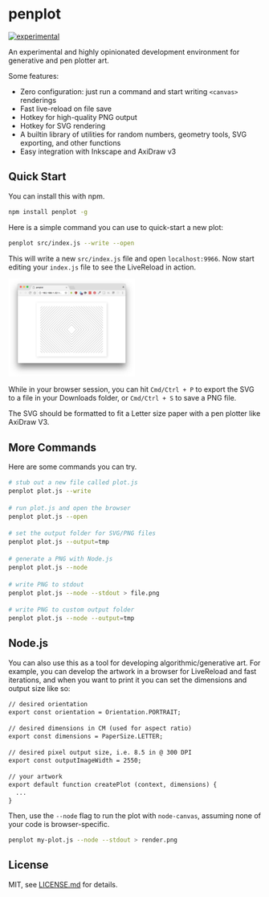 # penplot

[![experimental](http://badges.github.io/stability-badges/dist/experimental.svg)](http://github.com/badges/stability-badges)

An experimental and highly opinionated development environment for generative and pen plotter art.

Some features:

- Zero configuration: just run a command and start writing `<canvas>` renderings
- Fast live-reload on file save
- Hotkey for high-quality PNG output
- Hotkey for SVG rendering
- A builtin library of utilities for random numbers, geometry tools, SVG exporting, and other functions
- Easy integration with Inkscape and AxiDraw v3

## Quick Start

You can install this with npm.

```sh
npm install penplot -g
```

Here is a simple command you can use to quick-start a new plot:

```sh
penplot src/index.js --write --open
```

This will write a new `src/index.js` file and open `localhost:9966`. Now start editing your `index.js` file to see the LiveReload in action.

<img src="docs/screenshots/screenshot.png" width="50%" />

While in your browser session, you can hit `Cmd/Ctrl + P` to export the SVG to a file in your Downloads folder, or `Cmd/Ctrl + S` to save a PNG file.

The SVG should be formatted to fit a Letter size paper with a pen plotter like AxiDraw V3.

## More Commands

Here are some commands you can try.

```sh
# stub out a new file called plot.js
penplot plot.js --write

# run plot.js and open the browser
penplot plot.js --open

# set the output folder for SVG/PNG files
penplot plot.js --output=tmp

# generate a PNG with Node.js
penplot plot.js --node

# write PNG to stdout
penplot plot.js --node --stdout > file.png

# write PNG to custom output folder
penplot plot.js --node --output=tmp 
```

## Node.js

You can also use this as a tool for developing algorithmic/generative art. For example, you can develop the artwork in a browser for LiveReload and fast iterations, and when you want to print it you can set the dimensions and output size like so:

```
// desired orientation
export const orientation = Orientation.PORTRAIT;

// desired dimensions in CM (used for aspect ratio)
export const dimensions = PaperSize.LETTER;

// desired pixel output size, i.e. 8.5 in @ 300 DPI
export const outputImageWidth = 2550;

// your artwork
export default function createPlot (context, dimensions) {
  ...
}
```

Then, use the `--node` flag to run the plot with `node-canvas`, assuming none of your code is browser-specific.

```sh
penplot my-plot.js --node --stdout > render.png
```

## License

MIT, see [LICENSE.md](http://github.com/mattdesl/penplot/blob/master/LICENSE.md) for details.
